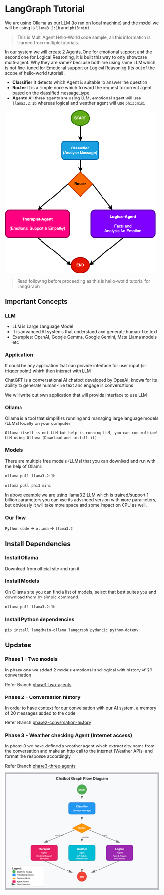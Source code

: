 # LangGraph Tutorial

We are using Ollama as our LLM (to run on local machine) and the model we will be using is `llama3.2:1b` and `phi3:mini`

> This is Multi Agent Hello-World code sample, all this information is learned from multiple tutorials.


In our system we will create 2 Agents, One for emotional support and the second one for Logical Reasoning, it is built this way to only showcase multi-agent.
Why they are same? because both are using same LLM which is not fine-tuned for Emotional support or Logical Reasoning (Its out of the scope of hello-world tutorial).

* **Classifier** It detects which Agent is suitable to answer the question
* **Router** It is a simple node which forward the request to correct agent based on the classified message_type
* **Agents** All three agents are using LLM, emotional agent will use `llama3.2:1b` whereas logical and weather agent will use `phi3:mini`


![LangGraph Flow](flow-lang-graph.png)

> Read following before proceeding as this is hello-world tutorial for LangGraph
## Important Concepts
### LLM
* LLM is Large Language Model
* It is advanced AI systems that understand and generate human-like text 
* Examples: OpenAI, Google Gemma, Google Gemini, Meta Llama models etc

### Application
It could be any application that can provide interface for user input (or trigger point) which then interact with LLM

ChatGPT is a conversational AI chatbot developed by OpenAI, known for its ability to generate human-like text and engage in conversations

We will write out own application that will provide interface to use LLM

### Ollama
Ollama is a tool that simplifies running and managing large language models (LLMs) locally on your computer

    Ollama itself is not LLM but help in running LLM, you can run multipel LLM using Ollama (Download and install it)

### Models
There are multiple free models (LLMs) that you can download and run with the help of Ollama

`ollama pull llama3.2:1b`

`ollama pull phi3:mini`

In above example we are using llama3.2 LLM which is trained/support 1 billion parameters you can use its advanced version with more parameters, but obviously it will take more space and some impact on CPU as well.


### Our flow

`Python code` -> `ollama` -> `llama3.2`


## Install Dependencies

### Install Ollama
Download from official site and run it

### Install Models
On Ollama site you can find a list of models, select that best suites you and download them by simple command.

`ollama pull llama3.2:1b`

### Install Python dependencies

`pip install langchain-ollama langgraph pydantic python-dotenv`


## Updates
### Phase 1 - Two models
In phase one we added 2 models emotional and logical with history of 20 conversation

Refer Branch [phase1-two-agents](https://github.com/mazhar-hassan/ai-langgraph-ollama/tree/phase1-two-agents)



### Phase 2 - Conversation history
In order to have context for our conversation with our AI system, a memory of 20 messages added to the code

Refer Branch [phase2-conversation-history](https://github.com/mazhar-hassan/ai-langgraph-ollama/tree/phase2-conversation-history)

### Phase 3 - Weather checking Agent (Internet access)
In phase 3 we have defined a weather agent which extract city name from the conversation and make an http call to the internet (Weather APIs)
and format the response accordingly

Refer Branch [phase3-three-agents](https://github.com/mazhar-hassan/ai-langgraph-ollama/tree/phase3-three-agents)

![LangGraph Flow](flow-of-langraph.png)


